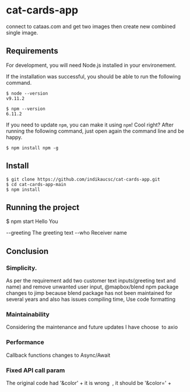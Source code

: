 # cat-cards-app
connect to cataas.com and get two images then create new combined single image.


## Requirements

For development, you will  need Node.js  installed in your environement.


If the installation was successful, you should be able to run the following command.

    $ node --version
    v9.11.2

    $ npm --version
    6.11.2

If you need to update `npm`, you can make it using `npm`! Cool right? After running the following command, just open again the command line and be happy.

    $ npm install npm -g

###


## Install

    $ git clone https://github.com/indikaucsc/cat-cards-app.git
    $ cd cat-cards-app-main
    $ npm install
    

## Running the project

   $ npm start Hello You
   
   --greeting  The greeting text
    --who       Receiver name
    
    

## Conclusion 

### Simplicity.
As per the requirement add two customer text inputs(greeting text and name) and remove unwanted user input,
@mapbox/blend npm package  changes to jimp because blend package has not been maintained for several years and also has issues compiling time,
Use code formatting 

### Maintainability
Considering the maintenance and future updates I have choose  to axio 

### Performance
Callback functions changes to Async/Await

### Fixed API call param
The original code had '&color' + it is wrong  , it should be '&color=' +



